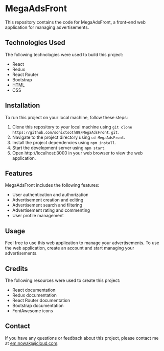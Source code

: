 # MegaAdsFront

This repository contains the code for MegaAdsFront, a front-end web application for managing advertisements.

## Technologies Used

The following technologies were used to build this project:

- React
- Redux
- React Router
- Bootstrap
- HTML
- CSS

## Installation

To run this project on your local machine, follow these steps:

1. Clone this repository to your local machine using `git clone https://github.com/sonictooth89/MegaAdsFront.git`.
2. Navigate to the project directory using `cd MegaAdsFront`.
3. Install the project dependencies using `npm install`.
4. Start the development server using `npm start`.
5. Open http://localhost:3000 in your web browser to view the web application.

## Features

MegaAdsFront includes the following features:

- User authentication and authorization
- Advertisement creation and editing
- Advertisement search and filtering
- Advertisement rating and commenting
- User profile management

## Usage

Feel free to use this web application to manage your advertisements. To use the web application, create an account and start managing your advertisements.

## Credits

The following resources were used to create this project:

- React documentation
- Redux documentation
- React Router documentation
- Bootstrap documentation
- FontAwesome icons

## Contact

If you have any questions or feedback about this project, please contact me at em.nowak@icloud.com.
